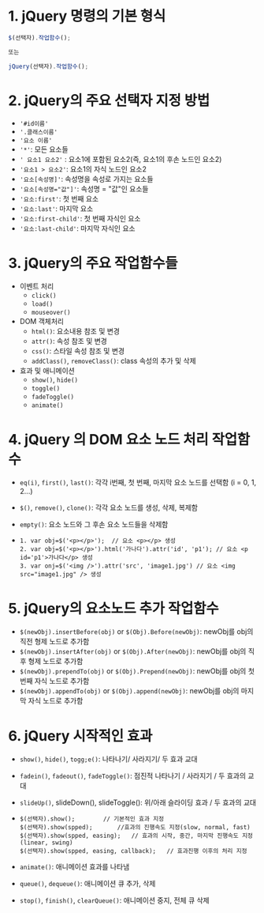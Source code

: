 # 1. jQuery 명령의 기본 형식

```js
$(선택자).작업함수(); 

또는 

jQuery(선택자).작업함수();
```

# 2. jQuery의 주요 선택자 지정 방법

- `'#id이름'`
- `'.클래스이름'`
- `'요소 이름'`
- `'*'`: 모든 요소들
- `' 요소1 요소2'` : 요소1에 포함된 요소2(즉, 요소1의 후손 노드인 요소2)
- `'요소1 > 요소2'`: 요소1의 자식 노드인 요소2
- `'요소[속성명]'`: 속성명을 속성로 가지는 요소들
- `'요소[속성명="값"]'`: 속성명 = "값"인 요소들
- `'요소:first'`: 첫 번째 요소
- `'요소:last'`: 마지막 요소
- `'요소:first-child'`: 첫 번째 자식인 요소
- `'요소:last-child'`: 마지막 자식인 요소

# 3. jQuery의 주요 작업함수들

- 이벤트 처리
  - `click()`
  - `load()`
  - `mouseover()`
- DOM 객체처리
  - `html()`: 요소내용 참조 및 변경
  - `attr()`: 속성 참조 및 변경
  - `css()`: 스타일 속성 참조 및 변경
  - `addClass()`, `removeClass()`: class 속성의 추가 및 삭제
- 효과 및 애니메이션
  - `show()`, `hide()` 
  - `toggle()`
  - `fadeToggle()`
  - `animate()`

# 4. jQuery 의  DOM 요소 노드 처리 작업함수

- `eq(i)`, `first()`, `last()`: 각각 i번째, 첫 번째, 마지막 요소 노드를 선택함 (i = 0, 1, 2...)

- `$()`, `remove()`, `clone()`: 각각 요소 노드를 생성, 삭제, 복제함

- `empty()`: 요소 노드와 그 후손 요소 노드들을 삭제함

- ```
  1. var obj=$('<p></p>');	// 요소 <p></p> 생성
  2. var obj=$('<p></p>').html('가나다').attr('id', 'p1');	// 요소 <p id='p1'>가나다</p> 생성
  3. var onj=$('<img />').attr('src', 'image1.jpg')	// 요소 <img src="image1.jpg" /> 생성
  ```

# 5. jQuery의 요소노드 추가 작업함수

- `$(newObj).insertBefore(obj)` or `$(Obj).Before(newObj)`: newObj를 obj의 직전 형제 노드로 추가함
- `$(newObj).insertAfter(obj)` or `$(Obj).After(newObj)`: newObj를 obj의 직후 형제 노드로 추가함
- `$(newObj).prependTo(obj)` or `$(Obj).Prepend(newObj)`: newObj를 obj의 첫 번째 자식 노드로 추가함 
- `$(newObj).appendTo(obj)` or `$(Obj).append(newObj)`: newObj를 obj의 마지막 자식 노드로 추가함

# 6. jQuery 시작적인 효과

- `show()`, `hide()`, `togg;e()`: 나타나기/ 사라지기/ 두 효과 교대

- `fadein()`, `fadeout()`, `fadeToggle()`: 점진적 나타나기 / 사라지기 / 두 효과의 교대

- `slideUp()`, slideDown(), slideToggle(): 위/아래 슬라이딩 효과 / 두 효과의 교대

- ```
  $(선택자).show();		// 기본적인 효과 지정
  $(선택자).show(spped);		//효과의 진행속도 지정(slow, normal, fast)
  $(선택자).show(spped, easing); 	// 효과의 시작, 중간, 마지막 진행속도 지정(linear, swing)
  $(선택자).show(spped, easing, callback);	  // 효과진행 이후의 처리 지정
  ```

- `animate()`: 애니메이션 효과를 나타냄

- `queue()`, `dequeue()`: 애니메이션 큐 추가, 삭제

- `stop()`, `finish()`, `clearQueue()`: 애니메이션 중지, 전체 큐 삭제